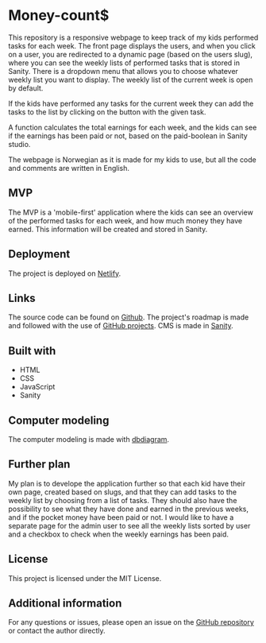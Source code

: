 # Money-count$
This repository is a responsive webpage to keep track of my kids performed tasks for each week. The front page displays the users, and when you click on a user, you are redirected to a dynamic page (based on the users slug), where you can see the weekly lists of performed tasks that is stored in Sanity. There is a dropdown menu that allows you to choose whatever weekly list you want to display. The weekly list of the current week is open by default. 

If the kids have performed any tasks for the current week they can add the tasks to the list by clicking on the button with the given task. 

A function calculates the total earnings for each week, and the kids can see if the earnings has been paid or not, based on the paid-boolean in Sanity studio.

The webpage is Norwegian as it is made for my kids to use, but all the code and comments are written in English.

## MVP
The MVP is a 'mobile-first' application where the kids can see an overview of the performed tasks for each week, and how much money they have earned. This information will be created and stored in Sanity. 

## Deployment
The project is deployed on [Netlify](https://money-counts.netlify.app/).

## Links
The source code can be found on [Github](https://github.com/camillamn/money-counts).
The project's roadmap is made and followed with the use of [GitHub projects](https://github.com/users/camillamn/projects/8).
CMS is made in [Sanity](https://money-counts.sanity.studio/).

## Built with
- HTML
- CSS
- JavaScript
- Sanity

## Computer modeling
The computer modeling is made with [dbdiagram](https://dbdiagram.io/d/64422a836b31947051f5d1c4).


## Further plan
My plan is to develope the application further so that each kid have their own page, created based on slugs, and that they can add tasks to the weekly list by choosing from a list of tasks. They should also have the possibility to see what they have done and earned in the previous weeks, and if the pocket money have been paid or not. I would like to have a separate page for the admin user to see all the weekly lists sorted by user and a checkbox to check when the weekly earnings has been paid.

## License
This project is licensed under the MIT License.

## Additional information
For any questions or issues, please open an issue on the [GitHub repository](https://github.com/camillamn/money-counts/issues) or contact the author directly.
